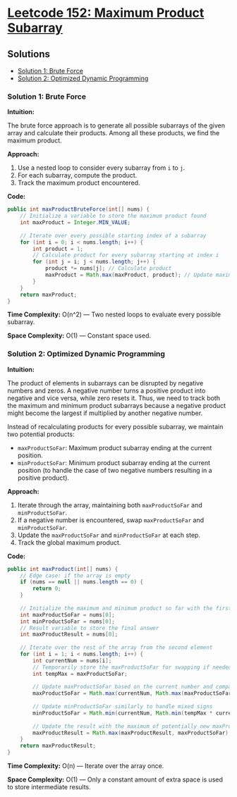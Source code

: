 # [Leetcode 152: Maximum Product Subarray](https://leetcode.com/problems/maximum-product-subarray/)

## Solutions
- [Solution 1: Brute Force](#solution-1-brute-force)
- [Solution 2: Optimized Dynamic Programming](#solution-2-optimized-dynamic-programming)

### Solution 1: Brute Force

**Intuition:**

The brute force approach is to generate all possible subarrays of the given array and calculate their products. Among all these products, we find the maximum product.

**Approach:**
1. Use a nested loop to consider every subarray from `i` to `j`.
2. For each subarray, compute the product.
3. Track the maximum product encountered.

**Code:**

```java
public int maxProductBruteForce(int[] nums) {
    // Initialize a variable to store the maximum product found
    int maxProduct = Integer.MIN_VALUE;
    
    // Iterate over every possible starting index of a subarray
    for (int i = 0; i < nums.length; i++) {
        int product = 1;
        // Calculate product for every subarray starting at index i
        for (int j = i; j < nums.length; j++) {
            product *= nums[j]; // Calculate product
            maxProduct = Math.max(maxProduct, product); // Update maximum product if needed
        }
    }
    return maxProduct;
}
```

**Time Complexity:** O(n^2) — Two nested loops to evaluate every possible subarray.

**Space Complexity:** O(1) — Constant space used.

### Solution 2: Optimized Dynamic Programming

**Intuition:**

The product of elements in subarrays can be disrupted by negative numbers and zeros. A negative number turns a positive product into negative and vice versa, while zero resets it. Thus, we need to track both the maximum and minimum product subarrays because a negative product might become the largest if multiplied by another negative number.

Instead of recalculating products for every possible subarray, we maintain two potential products:
- `maxProductSoFar`: Maximum product subarray ending at the current position.
- `minProductSoFar`: Minimum product subarray ending at the current position (to handle the case of two negative numbers resulting in a positive product).

**Approach:**
1. Iterate through the array, maintaining both `maxProductSoFar` and `minProductSoFar`.
2. If a negative number is encountered, swap `maxProductSoFar` and `minProductSoFar`.
3. Update the `maxProductSoFar` and `minProductSoFar` at each step.
4. Track the global maximum product.

**Code:**

```java
public int maxProduct(int[] nums) {
    // Edge case: if the array is empty
    if (nums == null || nums.length == 0) {
        return 0;
    }
    
    // Initialize the maximum and minimum product so far with the first element
    int maxProductSoFar = nums[0];
    int minProductSoFar = nums[0];
    // Result variable to store the final answer
    int maxProductResult = nums[0];
    
    // Iterate over the rest of the array from the second element
    for (int i = 1; i < nums.length; i++) {
        int currentNum = nums[i];
        // Temporarily store the maxProductSoFar for swapping if needed
        int tempMax = maxProductSoFar;
        
        // Update maxProductSoFar based on the current number and compared products
        maxProductSoFar = Math.max(currentNum, Math.max(maxProductSoFar * currentNum, minProductSoFar * currentNum));
        
        // Update minProductSoFar similarly to handle mixed signs
        minProductSoFar = Math.min(currentNum, Math.min(tempMax * currentNum, minProductSoFar * currentNum));
        
        // Update the result with the maximum of potentially new maxProductSoFar
        maxProductResult = Math.max(maxProductResult, maxProductSoFar);
    }
    return maxProductResult;
}
```

**Time Complexity:** O(n) — Iterate over the array once.

**Space Complexity:** O(1) — Only a constant amount of extra space is used to store intermediate results.

